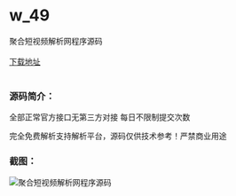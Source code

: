 # w_49
聚合短视频解析网程序源码
<br/></br>
[下载地址](https://www.uuid2.com/49.html "下载地址")
<br/></br>
<h3>源码简介：</h3>
<p>全部正常官方接口无第三方对接 每日不限制提交次数<p>
<p>完全免费解析支持解析平台，源码仅供技术参考！严禁商业用途<p>
<h3>截图：</h3>
<img src="https://www.uuid2.com/wp-content/uploads/img/202105/ec3410b982.png" alt="聚合短视频解析网程序源码">
